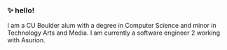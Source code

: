 ### ✨ hello!

I am a CU Boulder alum with a degree in Computer Science and minor in Technology Arts and Media. I am currently a software engineer 2 working with Asurion. 

